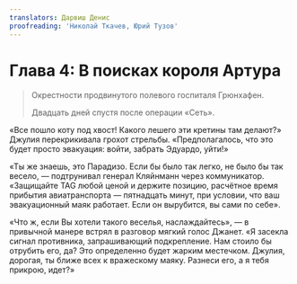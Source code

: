 ```yaml
---
translators: Дарвиш Денис
proofreading: 'Николай Ткачев, Юрий Тузов'
---
```


# Глава 4: В поисках короля Артура

> Окрестности продвинутого полевого госпиталя Грюнхафен.
>
> Двадцать дней спустя после операции «Сеть».

«Все пошло коту под хвост! Какого лешего эти кретины там делают?» Джулия перекрикивала грохот стрельбы. «Предполагалось, что это будет просто эвакуация: войти, забрать Эдуардо, уйти!»

«Ты же знаешь, это Парадизо. Если бы было так легко, не было бы так весело, — подтрунивал генерал Кляйнманн через коммуникатор. «Защищайте TAG любой ценой и держите позицию, расчётное время прибытия авиатранспорта — пятнадцать минут, при условии, что ваш эвакуационный маяк работает. Если он вырубится, вы сами по себе».

«Что ж, если Вы хотели такого веселья, наслаждайтесь», — в привычной манере встрял в разговор мягкий голос Джанет. «Я засекла сигнал противника, запрашивающий подкрепление. Нам стоило бы отрубить его, да? Это определенно будет жарким местечком. Джулия, дорогая, ты ближе всех к вражескому маяку. Разнеси его, а я тебя прикрою, идет?»

